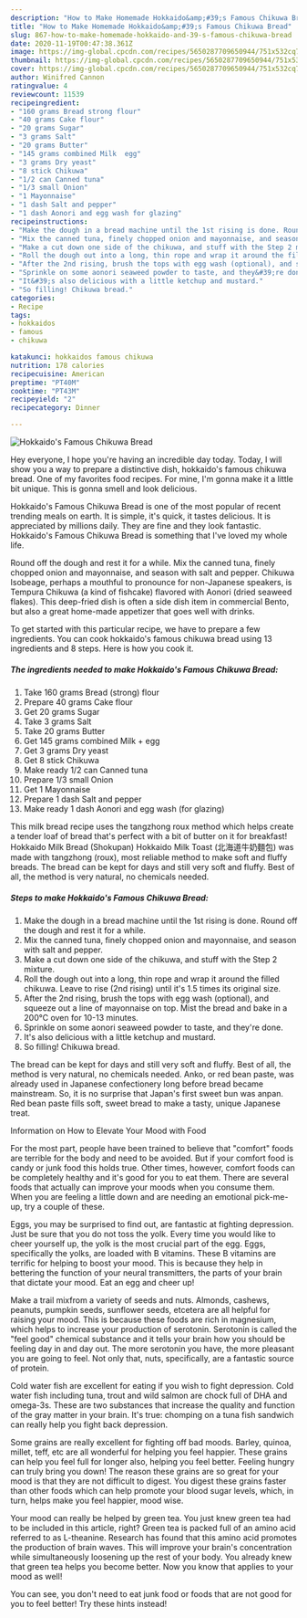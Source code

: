 ```yaml
---
description: "How to Make Homemade Hokkaido&amp;#39;s Famous Chikuwa Bread"
title: "How to Make Homemade Hokkaido&amp;#39;s Famous Chikuwa Bread"
slug: 867-how-to-make-homemade-hokkaido-and-39-s-famous-chikuwa-bread
date: 2020-11-19T00:47:38.361Z
image: https://img-global.cpcdn.com/recipes/5650287709650944/751x532cq70/hokkaidos-famous-chikuwa-bread-recipe-main-photo.jpg
thumbnail: https://img-global.cpcdn.com/recipes/5650287709650944/751x532cq70/hokkaidos-famous-chikuwa-bread-recipe-main-photo.jpg
cover: https://img-global.cpcdn.com/recipes/5650287709650944/751x532cq70/hokkaidos-famous-chikuwa-bread-recipe-main-photo.jpg
author: Winifred Cannon
ratingvalue: 4
reviewcount: 11539
recipeingredient:
- "160 grams Bread strong flour"
- "40 grams Cake flour"
- "20 grams Sugar"
- "3 grams Salt"
- "20 grams Butter"
- "145 grams combined Milk  egg"
- "3 grams Dry yeast"
- "8 stick Chikuwa"
- "1/2 can Canned tuna"
- "1/3 small Onion"
- "1 Mayonnaise"
- "1 dash Salt and pepper"
- "1 dash Aonori and egg wash for glazing"
recipeinstructions:
- "Make the dough in a bread machine until the 1st rising is done. Round off the dough and rest it for a while."
- "Mix the canned tuna, finely chopped onion and mayonnaise, and season with salt and pepper."
- "Make a cut down one side of the chikuwa, and stuff with the Step 2 mixture."
- "Roll the dough out into a long, thin rope and wrap it around the filled chikuwa. Leave to rise (2nd rising) until it&#39;s 1.5 times its original size."
- "After the 2nd rising, brush the tops with egg wash (optional), and squeeze out a line of mayonnaise on top. Mist the bread and bake in a 200°C oven for 10-13 minutes."
- "Sprinkle on some aonori seaweed powder to taste, and they&#39;re done."
- "It&#39;s also delicious with a little ketchup and mustard."
- "So filling! Chikuwa bread."
categories:
- Recipe
tags:
- hokkaidos
- famous
- chikuwa

katakunci: hokkaidos famous chikuwa 
nutrition: 178 calories
recipecuisine: American
preptime: "PT40M"
cooktime: "PT43M"
recipeyield: "2"
recipecategory: Dinner

---
```



![Hokkaido&#39;s Famous Chikuwa Bread](https://img-global.cpcdn.com/recipes/5650287709650944/751x532cq70/hokkaidos-famous-chikuwa-bread-recipe-main-photo.jpg)

Hey everyone, I hope you're having an incredible day today. Today, I will show you a way to prepare a distinctive dish, hokkaido&#39;s famous chikuwa bread. One of my favorites food recipes. For mine, I'm gonna make it a little bit unique. This is gonna smell and look delicious.

Hokkaido&#39;s Famous Chikuwa Bread is one of the most popular of recent trending meals on earth. It is simple, it's quick, it tastes delicious. It is appreciated by millions daily. They are fine and they look fantastic. Hokkaido&#39;s Famous Chikuwa Bread is something that I've loved my whole life.

Round off the dough and rest it for a while. Mix the canned tuna, finely chopped onion and mayonnaise, and season with salt and pepper. Chikuwa Isobeage, perhaps a mouthful to pronounce for non-Japanese speakers, is Tempura Chikuwa (a kind of fishcake) flavored with Aonori (dried seaweed flakes). This deep-fried dish is often a side dish item in commercial Bento, but also a great home-made appetizer that goes well with drinks.


To get started with this particular recipe, we have to prepare a few ingredients. You can cook hokkaido&#39;s famous chikuwa bread using 13 ingredients and 8 steps. Here is how you cook it.

<!--inarticleads1-->

##### The ingredients needed to make Hokkaido&#39;s Famous Chikuwa Bread:

1. Take 160 grams Bread (strong) flour
1. Prepare 40 grams Cake flour
1. Get 20 grams Sugar
1. Take 3 grams Salt
1. Take 20 grams Butter
1. Get 145 grams combined Milk + egg
1. Get 3 grams Dry yeast
1. Get 8 stick Chikuwa
1. Make ready 1/2 can Canned tuna
1. Prepare 1/3 small Onion
1. Get 1 Mayonnaise
1. Prepare 1 dash Salt and pepper
1. Make ready 1 dash Aonori and egg wash (for glazing)


This milk bread recipe uses the tangzhong roux method which helps create a tender loaf of bread that&#39;s perfect with a bit of butter on it for breakfast! Hokkaido Milk Bread (Shokupan) Hokkaido Milk Toast (北海道牛奶麵包) was made with tangzhong (roux), most reliable method to make soft and fluffy breads. The bread can be kept for days and still very soft and fluffy. Best of all, the method is very natural, no chemicals needed. 

<!--inarticleads2-->

##### Steps to make Hokkaido&#39;s Famous Chikuwa Bread:

1. Make the dough in a bread machine until the 1st rising is done. Round off the dough and rest it for a while.
1. Mix the canned tuna, finely chopped onion and mayonnaise, and season with salt and pepper.
1. Make a cut down one side of the chikuwa, and stuff with the Step 2 mixture.
1. Roll the dough out into a long, thin rope and wrap it around the filled chikuwa. Leave to rise (2nd rising) until it&#39;s 1.5 times its original size.
1. After the 2nd rising, brush the tops with egg wash (optional), and squeeze out a line of mayonnaise on top. Mist the bread and bake in a 200°C oven for 10-13 minutes.
1. Sprinkle on some aonori seaweed powder to taste, and they&#39;re done.
1. It&#39;s also delicious with a little ketchup and mustard.
1. So filling! Chikuwa bread.


The bread can be kept for days and still very soft and fluffy. Best of all, the method is very natural, no chemicals needed. Anko, or red bean paste, was already used in Japanese confectionery long before bread became mainstream. So, it is no surprise that Japan&#39;s first sweet bun was anpan. Red bean paste fills soft, sweet bread to make a tasty, unique Japanese treat. 

Information on How to Elevate Your Mood with Food


For the most part, people have been trained to believe that "comfort" foods are terrible for the body and need to be avoided. But if your comfort food is candy or junk food this holds true. Other times, however, comfort foods can be completely healthy and it's good for you to eat them. There are several foods that actually can improve your moods when you consume them. When you are feeling a little down and are needing an emotional pick-me-up, try a couple of these.

Eggs, you may be surprised to find out, are fantastic at fighting depression. Just be sure that you do not toss the yolk. Every time you would like to cheer yourself up, the yolk is the most crucial part of the egg. Eggs, specifically the yolks, are loaded with B vitamins. These B vitamins are terrific for helping to boost your mood. This is because they help in bettering the function of your neural transmitters, the parts of your brain that dictate your mood. Eat an egg and cheer up!

Make a trail mixfrom a variety of seeds and nuts. Almonds, cashews, peanuts, pumpkin seeds, sunflower seeds, etcetera are all helpful for raising your mood. This is because these foods are rich in magnesium, which helps to increase your production of serotonin. Serotonin is called the "feel good" chemical substance and it tells your brain how you should be feeling day in and day out. The more serotonin you have, the more pleasant you are going to feel. Not only that, nuts, specifically, are a fantastic source of protein.

Cold water fish are excellent for eating if you wish to fight depression. Cold water fish including tuna, trout and wild salmon are chock full of DHA and omega-3s. These are two substances that increase the quality and function of the gray matter in your brain. It's true: chomping on a tuna fish sandwich can really help you fight back depression. 

Some grains are really excellent for fighting off bad moods. Barley, quinoa, millet, teff, etc are all wonderful for helping you feel happier. These grains can help you feel full for longer also, helping you feel better. Feeling hungry can truly bring you down! The reason these grains are so great for your mood is that they are not difficult to digest. You digest these grains faster than other foods which can help promote your blood sugar levels, which, in turn, helps make you feel happier, mood wise.

Your mood can really be helped by green tea. You just knew green tea had to be included in this article, right? Green tea is packed full of an amino acid referred to as L-theanine. Research has found that this amino acid promotes the production of brain waves. This will improve your brain's concentration while simultaneously loosening up the rest of your body. You already knew that green tea helps you become better. Now you know that applies to your mood as well!

You can see, you don't need to eat junk food or foods that are not good for you to feel better! Try  these hints  instead!

